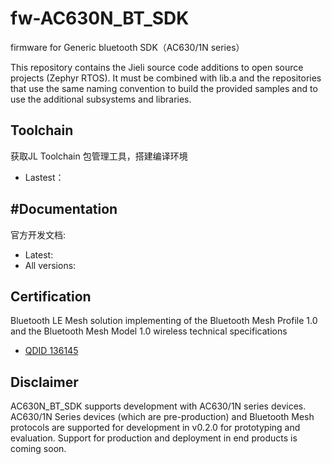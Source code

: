 # fw-AC630N_BT_SDK

firmware for Generic bluetooth SDK（AC630/1N series）


This repository contains the Jieli source code additions to open
source projects (Zephyr RTOS).
It must be combined with lib.a and the repositories that use the same
naming convention to build the provided samples and to use the additional
subsystems and libraries.

Toolchain
------------

获取JL Toolchain 包管理工具，搭建编译环境

* Lastest：

#Documentation
------------

官方开发文档:

* Latest: 
* All versions: 

Certification
-------------

Bluetooth LE Mesh solution implementing of the Bluetooth Mesh Profile 1.0 and the Bluetooth Mesh Model 1.0 wireless technical specifications

* [QDID 136145](https://launchstudio.bluetooth.com/ListingDetails/91371)


Disclaimer
------------

AC630N_BT_SDK supports development with AC630/1N series devices.
AC630/1N Series devices (which are pre-production) and Bluetooth Mesh protocols are supported for development in v0.2.0 for prototyping and evaluation.
Support for production and deployment in end products is coming soon.

